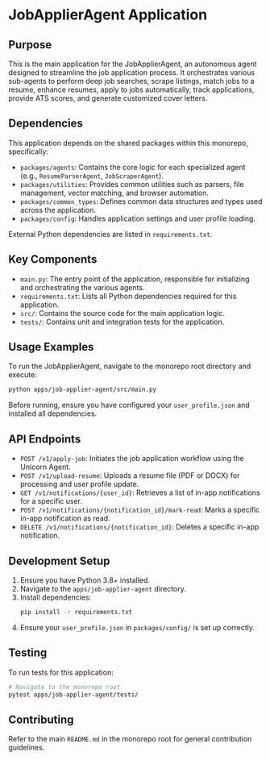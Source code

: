 # JobApplierAgent Application

## Purpose
This is the main application for the JobApplierAgent, an autonomous agent designed to streamline the job application process. It orchestrates various sub-agents to perform deep job searches, scrape listings, match jobs to a resume, enhance resumes, apply to jobs automatically, track applications, provide ATS scores, and generate customized cover letters.

## Dependencies
This application depends on the shared packages within this monorepo, specifically:
- `packages/agents`: Contains the core logic for each specialized agent (e.g., `ResumeParserAgent`, `JobScraperAgent`).
- `packages/utilities`: Provides common utilities such as parsers, file management, vector matching, and browser automation.
- `packages/common_types`: Defines common data structures and types used across the application.
- `packages/config`: Handles application settings and user profile loading.

External Python dependencies are listed in `requirements.txt`.

## Key Components
- `main.py`: The entry point of the application, responsible for initializing and orchestrating the various agents.
- `requirements.txt`: Lists all Python dependencies required for this application.
- `src/`: Contains the source code for the main application logic.
- `tests/`: Contains unit and integration tests for the application.

## Usage Examples
To run the JobApplierAgent, navigate to the monorepo root directory and execute:

```bash
python apps/job-applier-agent/src/main.py
```

Before running, ensure you have configured your `user_profile.json` and installed all dependencies.

## API Endpoints

- `POST /v1/apply-job`: Initiates the job application workflow using the Unicorn Agent.
- `POST /v1/upload-resume`: Uploads a resume file (PDF or DOCX) for processing and user profile update.
- `GET /v1/notifications/{user_id}`: Retrieves a list of in-app notifications for a specific user.
- `POST /v1/notifications/{notification_id}/mark-read`: Marks a specific in-app notification as read.
- `DELETE /v1/notifications/{notification_id}`: Deletes a specific in-app notification.

## Development Setup
1. Ensure you have Python 3.8+ installed.
2. Navigate to the `apps/job-applier-agent` directory.
3. Install dependencies:
   ```bash
   pip install -r requirements.txt
   ```
4. Ensure your `user_profile.json` in `packages/config/` is set up correctly.

## Testing
To run tests for this application:

```bash
# Navigate to the monorepo root
pytest apps/job-applier-agent/tests/
```

## Contributing
Refer to the main `README.md` in the monorepo root for general contribution guidelines.